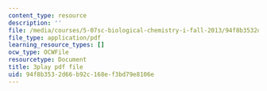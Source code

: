 ```yaml
---
content_type: resource
description: ''
file: /media/courses/5-07sc-biological-chemistry-i-fall-2013/94f8b3532d66b92c168ef3bd79e8106e_wyT7EFJlBak.pdf
file_type: application/pdf
learning_resource_types: []
ocw_type: OCWFile
resourcetype: Document
title: 3play pdf file
uid: 94f8b353-2d66-b92c-168e-f3bd79e8106e
---
```

